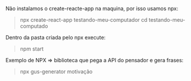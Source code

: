 Não instalamos o create-reacte-app na maquina, por isso usamos npx:
> npx create-react-app testando-meu-computador
> cd testando-meu-computado


Dentro da pasta criada pelo npx execute:
 >  npm start
 
 
 Exemplo de NPX => biblioteca que pega a API do pensador e gera frases: 
 > npx gus-generator motivação
